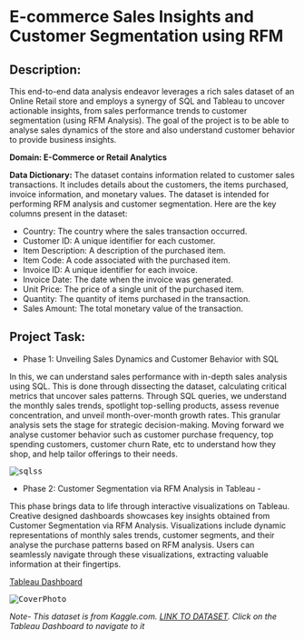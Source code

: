 # E-commerce Sales Insights and Customer Segmentation using RFM 

## Description:
This end-to-end data analysis endeavor leverages a rich sales dataset of an Online Retail store and employs a synergy of SQL and Tableau to uncover actionable insights, from sales performance trends to customer segmentation (using RFM Analysis). The goal of the project is to be able to analyse sales dynamics of the store and also understand customer behavior to provide business insights.

**Domain: E-Commerce or Retail Analytics**

**Data Dictionary:**
The dataset contains information related to customer sales transactions. It includes details about the customers, the items purchased, invoice information, and monetary values. The dataset is intended for performing RFM analysis and customer segmentation. Here are the key columns present in the dataset:

- Country: The country where the sales transaction occurred.
- Customer ID: A unique identifier for each customer.
- Item Description: A description of the purchased item.
- Item Code: A code associated with the purchased item.
- Invoice ID: A unique identifier for each invoice.
- Invoice Date: The date when the invoice was generated.
- Unit Price: The price of a single unit of the purchased item.
- Quantity: The quantity of items purchased in the transaction.
- Sales Amount: The total monetary value of the transaction.

## Project Task:
- Phase 1: Unveiling Sales Dynamics and Customer Behavior with SQL
  
In this, we can understand sales performance with in-depth sales analysis using SQL. This is done through dissecting the dataset, calculating critical metrics that uncover sales patterns. Through SQL queries, we understand the monthly sales trends, spotlight top-selling products, assess revenue concentration, and unveil month-over-month growth rates. This granular analysis sets the stage for strategic decision-making. Moving forward we analyse customer behavior such as customer purchase frequency, top spending customers, customer churn Rate, etc to understand how they shop, and help tailor offerings to their needs. 

<kbd>![sqlss](https://github.com/IamAmishaG/E-commerce-Sales-Inisghts-and-Customer-Segmentation-using-RFM-Analysis/assets/132007481/4a867589-9ec2-495a-860c-da4dd4039d9d)


- Phase 2: Customer Segmentation via RFM Analysis in Tableau - 
  
This phase brings data to life through interactive visualizations on Tableau. Creative designed dashboards showcases key insights obtained from Customer Segmentation via RFM Analysis. Visualizations include dynamic representations of monthly sales trends, customer segments, and their analyse the purchase patterns based on RFM analysis. Users can seamlessly navigate through these visualizations, extracting valuable information at their fingertips.

[Tableau Dashboard](https://public.tableau.com/views/CustomerSegmentationUsingRFMAnalysis_16923639221210/Central?:language=en-US&:display_count=n&:origin=viz_share_link) 

<kbd>![CoverPhoto](https://github.com/IamAmishaG/E-commerce-Sales-Inisghts-and-Customer-Segmentation-using-RFM-Analysis/assets/132007481/48b24cbd-3018-46e9-97c4-b87a82f0925e)


*Note-*
*This dataset is from Kaggle.com. [LINK TO DATASET](https://www.kaggle.com/datasets/sachinsin8h/online-retail-dataset).* 
*Click on the Tableau Dashboard to navigate to it*
